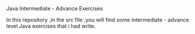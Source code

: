 Java Intermediate - Advance Exercises

In this repository ,in the src file ,you will find some intermediate - advance level Java exercises that  i had write.
